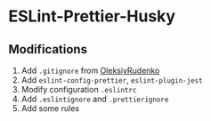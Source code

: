 # ESLint-Prettier-Husky

## Modifications

1. Add `.gitignore` from [OleksiyRudenko](https://github.com/OleksiyRudenko/dev-env-git/blob/master/.gitignore)
2. Add `eslint-config-prettier`, `eslint-plugin-jest`
3. Modify configuration `.eslintrc`
4. Add `.eslintignore` and `.prettierignore`
5. Add some rules
